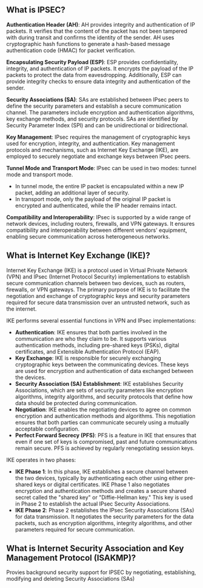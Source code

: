 ## What is IPSEC?
**Authentication Header (AH)**: AH provides integrity and authentication of IP packets. It verifies that the content of the packet has not been tampered with during transit and confirms the identity of the sender. AH uses cryptographic hash functions to generate a hash-based message authentication code (HMAC) for packet verification.


**Encapsulating Security Payload (ESP)**: ESP provides confidentiality, integrity, and authentication of IP packets. It encrypts the payload of the IP packets to protect the data from eavesdropping. Additionally, ESP can provide integrity checks to ensure data integrity and authentication of the sender.


**Security Associations (SA)**: SAs are established between IPsec peers to define the security parameters and establish a secure communication channel. The parameters include encryption and authentication algorithms, key exchange methods, and security protocols. SAs are identified by Security Parameter Index (SPI) and can be unidirectional or bidirectional.


**Key Management**: IPsec requires the management of cryptographic keys used for encryption, integrity, and authentication. Key management protocols and mechanisms, such as Internet Key Exchange (IKE), are employed to securely negotiate and exchange keys between IPsec peers.


**Tunnel Mode and Transport Mode**: IPsec can be used in two modes: tunnel mode and transport mode. 
- In tunnel mode, the entire IP packet is encapsulated within a new IP packet, adding an additional layer of security.
- In transport mode, only the payload of the original IP packet is encrypted and authenticated, while the IP header remains intact.


**Compatibility and Interoperability**: IPsec is supported by a wide range of network devices, including routers, firewalls, and VPN gateways. It ensures compatibility and interoperability between different vendors' equipment, enabling secure communication across heterogeneous networks.


## What is Internet Key Exchange (IKE)?
Internet Key Exchange (IKE) is a protocol used in Virtual Private Network (VPN) and IPsec (Internet Protocol Security) implementations to establish secure communication channels between two devices, such as routers, firewalls, or VPN gateways. The primary purpose of IKE is to facilitate the negotiation and exchange of cryptographic keys and security parameters required for secure data transmission over an untrusted network, such as the internet.

IKE performs several essential functions in VPN and IPsec implementations:

- **Authentication**: IKE ensures that both parties involved in the communication are who they claim to be. It supports various authentication methods, including pre-shared keys (PSKs), digital certificates, and Extensible Authentication Protocol (EAP).
- **Key Exchange**: IKE is responsible for securely exchanging cryptographic keys between the communicating devices. These keys are used for encryption and authentication of data exchanged between the devices.
- **Security Association (SA) Establishment**: IKE establishes Security Associations, which are sets of security parameters like encryption algorithms, integrity algorithms, and security protocols that define how data should be protected during communication.
- **Negotiation**: IKE enables the negotiating devices to agree on common encryption and authentication methods and algorithms. This negotiation ensures that both parties can communicate securely using a mutually acceptable configuration.
- **Perfect Forward Secrecy (PFS)**: PFS is a feature in IKE that ensures that even if one set of keys is compromised, past and future communications remain secure. PFS is achieved by regularly renegotiating session keys.

IKE operates in two phases:

- **IKE Phase 1**: In this phase, IKE establishes a secure channel between the two devices, typically by authenticating each other using either pre-shared keys or digital certificates. IKE Phase 1 also negotiates encryption and authentication methods and creates a secure shared secret called the "shared key" or "Diffie-Hellman key." This key is used in Phase 2 to establish the actual IPsec Security Associations.
- **IKE Phase 2**: Phase 2 establishes the IPsec Security Associations (SAs) for data transmission. It negotiates the security parameters for the data packets, such as encryption algorithms, integrity algorithms, and other parameters required for secure communication.

## What is Internet Security Association and Key Management Protocol (ISAKMP)?
Provies background security support for IPSEC by negotiating, establishing, modifying and deleting Security Associations (SAs)
